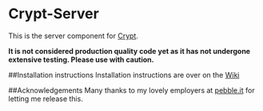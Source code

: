 Crypt-Server
============
This is the server component for [Crypt](https://github.com/grahamgilbert/Crypt).

__It is not considered production quality code yet as it has not undergone extensive testing. Please use with caution.__

##Installation instructions
Installation instructions are over on the [Wiki](https://github.com/grahamgilbert/Crypt-Server/wiki)

##Acknowledgements
Many thanks to my lovely employers at [pebble.it](http://pebbleit.com) for letting me release this.